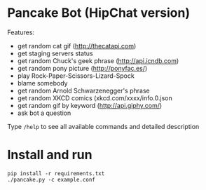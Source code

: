 Pancake Bot (HipChat version)
============

Features:
+ get random cat gif (http://thecatapi.com)
+ get staging servers status
+ get random Chuck's geek phrase (http://api.icndb.com)
+ get random pony picture (http://ponyfac.es/)
+ play Rock-Paper-Scissors-Lizard-Spock
+ blame somebody
+ get random Arnold Schwarzenegger's phrase
+ get random XKCD comics (xkcd.com/xxxx/info.0.json
+ get random gif by keyword (http://api.giphy.com/)
+ ask bot a question

Type `/help` to see all available commands and detailed description

Install and run
=======

```
pip install -r requirements.txt
./pancake.py -c example.conf
```
